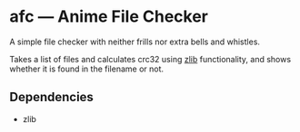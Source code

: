 # afc — Anime File Checker

A simple file checker with neither frills nor extra bells and whistles.

Takes a list of files and calculates crc32 using [zlib](http://zlib.net/) functionality,
and shows whether it is found in the filename or not.

## Dependencies

- zlib
